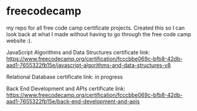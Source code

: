 # freecodecamp

my repo for all free code camp certificate projects. Created this so I can look back at what I made without having to go through the free code camp website :).

JavaScript Algorithms and Data Structures
certificate link: https://www.freecodecamp.org/certification/fcccbbe069c-bfb8-42db-aad1-7655322fb15e/javascript-algorithms-and-data-structures-v8

Relational Database
certificate link: in progress

Back End Development and APIs
certificate link: https://www.freecodecamp.org/certification/fcccbbe069c-bfb8-42db-aad1-7655322fb15e/back-end-development-and-apis
